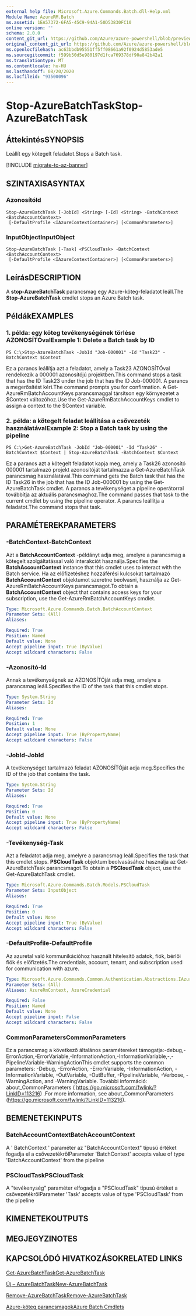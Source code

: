 ```yaml
---
external help file: Microsoft.Azure.Commands.Batch.dll-Help.xml
Module Name: AzureRM.Batch
ms.assetid: 1EA57372-6FA5-45C9-94A1-50D53830FC10
online version: ''
schema: 2.0.0
content_git_url: https://github.com/Azure/azure-powershell/blob/preview/src/ResourceManager/AzureBatch/Commands.Batch/help/Stop-AzureBatchTask.md
original_content_git_url: https://github.com/Azure/azure-powershell/blob/preview/src/ResourceManager/AzureBatch/Commands.Batch/help/Stop-AzureBatchTask.md
ms.openlocfilehash: ac63bbdb95551ff5ff08661a92f0924d5853ade5
ms.sourcegitcommit: f599b50d5e980197d1fca769378df90a842b42a1
ms.translationtype: MT
ms.contentlocale: hu-HU
ms.lasthandoff: 08/20/2020
ms.locfileid: "93500096"
---
```

# <span data-ttu-id="00f0d-101">Stop-AzureBatchTask</span><span class="sxs-lookup"><span data-stu-id="00f0d-101">Stop-AzureBatchTask</span></span>

## <span data-ttu-id="00f0d-102">Áttekintés</span><span class="sxs-lookup"><span data-stu-id="00f0d-102">SYNOPSIS</span></span>
<span data-ttu-id="00f0d-103">Leállít egy kötegelt feladatot.</span><span class="sxs-lookup"><span data-stu-id="00f0d-103">Stops a Batch task.</span></span>

[!INCLUDE [migrate-to-az-banner](../../includes/migrate-to-az-banner.md)]

## <span data-ttu-id="00f0d-104">SZINTAXISA</span><span class="sxs-lookup"><span data-stu-id="00f0d-104">SYNTAX</span></span>

### <span data-ttu-id="00f0d-105">Azonosító</span><span class="sxs-lookup"><span data-stu-id="00f0d-105">Id</span></span>
```
Stop-AzureBatchTask [-JobId] <String> [-Id] <String> -BatchContext <BatchAccountContext>
 [-DefaultProfile <IAzureContextContainer>] [<CommonParameters>]
```

### <span data-ttu-id="00f0d-106">InputObject</span><span class="sxs-lookup"><span data-stu-id="00f0d-106">InputObject</span></span>
```
Stop-AzureBatchTask [-Task] <PSCloudTask> -BatchContext <BatchAccountContext>
 [-DefaultProfile <IAzureContextContainer>] [<CommonParameters>]
```

## <span data-ttu-id="00f0d-107">Leírás</span><span class="sxs-lookup"><span data-stu-id="00f0d-107">DESCRIPTION</span></span>
<span data-ttu-id="00f0d-108">A **stop-AzureBatchTask** parancsmag egy Azure-köteg-feladatot leáll.</span><span class="sxs-lookup"><span data-stu-id="00f0d-108">The **Stop-AzureBatchTask** cmdlet stops an Azure Batch task.</span></span>

## <span data-ttu-id="00f0d-109">Példák</span><span class="sxs-lookup"><span data-stu-id="00f0d-109">EXAMPLES</span></span>

### <span data-ttu-id="00f0d-110">1. példa: egy köteg tevékenységének törlése AZONOSÍTÓval</span><span class="sxs-lookup"><span data-stu-id="00f0d-110">Example 1: Delete a Batch task by ID</span></span>
```
PS C:\>Stop-AzureBatchTask -JobId "Job-000001" -Id "Task23" -BatchContext $Context
```

<span data-ttu-id="00f0d-111">Ez a parancs leállítja azt a feladatot, amely a Task23 AZONOSÍTÓval rendelkezik a 000001 azonosítójú projektben.</span><span class="sxs-lookup"><span data-stu-id="00f0d-111">This command stops a task that has the ID Task23 under the job that has the ID Job-000001.</span></span>
<span data-ttu-id="00f0d-112">A parancs a megerősítést kéri.</span><span class="sxs-lookup"><span data-stu-id="00f0d-112">The command prompts you for confirmation.</span></span>
<span data-ttu-id="00f0d-113">A Get-AzureRmBatchAccountKeys parancsmaggal társítson egy környezetet a $Context változóhoz.</span><span class="sxs-lookup"><span data-stu-id="00f0d-113">Use the Get-AzureRmBatchAccountKeys cmdlet to assign a context to the $Context variable.</span></span>

### <span data-ttu-id="00f0d-114">2. példa: a kötegelt feladat leállítása a csővezeték használatával</span><span class="sxs-lookup"><span data-stu-id="00f0d-114">Example 2: Stop a Batch task by using the pipeline</span></span>
```
PS C:\>Get-AzureBatchTask -JobId "Job-000001" -Id "Task26" -BatchContext $Context | Stop-AzureBatchTask -BatchContext $Context
```

<span data-ttu-id="00f0d-115">Ez a parancs azt a kötegelt feladatot kapja meg, amely a Task26 azonosító 000001 tartalmazó projekt azonosítóját tartalmazza a Get-AzureBatchTask parancsmag használatával.</span><span class="sxs-lookup"><span data-stu-id="00f0d-115">This command gets the Batch task that has the ID Task26 in the job that has the ID Job-000001 by using the Get-AzureBatchTask cmdlet.</span></span>
<span data-ttu-id="00f0d-116">A parancs a tevékenységet a pipeline operátorral továbbítja az aktuális parancsmaghoz.</span><span class="sxs-lookup"><span data-stu-id="00f0d-116">The command passes that task to the current cmdlet by using the pipeline operator.</span></span>
<span data-ttu-id="00f0d-117">A parancs leállítja a feladatot.</span><span class="sxs-lookup"><span data-stu-id="00f0d-117">The command stops that task.</span></span>

## <span data-ttu-id="00f0d-118">PARAMÉTEREK</span><span class="sxs-lookup"><span data-stu-id="00f0d-118">PARAMETERS</span></span>

### <span data-ttu-id="00f0d-119">-BatchContext</span><span class="sxs-lookup"><span data-stu-id="00f0d-119">-BatchContext</span></span>
<span data-ttu-id="00f0d-120">Azt a **BatchAccountContext** -példányt adja meg, amelyre a parancsmag a kötegelt szolgáltatással való interakciót használja.</span><span class="sxs-lookup"><span data-stu-id="00f0d-120">Specifies the **BatchAccountContext** instance that this cmdlet uses to interact with the Batch service.</span></span>
<span data-ttu-id="00f0d-121">Ha az előfizetéshez hozzáférési kulcsokat tartalmazó **BatchAccountContext** objektumot szeretne beolvasni, használja az Get-AzureRmBatchAccountKeys parancsmagot.</span><span class="sxs-lookup"><span data-stu-id="00f0d-121">To obtain a **BatchAccountContext** object that contains access keys for your subscription, use the Get-AzureRmBatchAccountKeys cmdlet.</span></span>

```yaml
Type: Microsoft.Azure.Commands.Batch.BatchAccountContext
Parameter Sets: (All)
Aliases: 

Required: True
Position: Named
Default value: None
Accept pipeline input: True (ByValue)
Accept wildcard characters: False
```

### <span data-ttu-id="00f0d-122">-Azonosító</span><span class="sxs-lookup"><span data-stu-id="00f0d-122">-Id</span></span>
<span data-ttu-id="00f0d-123">Annak a tevékenységnek az AZONOSÍTÓját adja meg, amelyre a parancsmag leáll.</span><span class="sxs-lookup"><span data-stu-id="00f0d-123">Specifies the ID of the task that this cmdlet stops.</span></span>

```yaml
Type: System.String
Parameter Sets: Id
Aliases: 

Required: True
Position: 1
Default value: None
Accept pipeline input: True (ByPropertyName)
Accept wildcard characters: False
```

### <span data-ttu-id="00f0d-124">-JobId</span><span class="sxs-lookup"><span data-stu-id="00f0d-124">-JobId</span></span>
<span data-ttu-id="00f0d-125">A tevékenységet tartalmazó feladat AZONOSÍTÓját adja meg.</span><span class="sxs-lookup"><span data-stu-id="00f0d-125">Specifies the ID of the job that contains the task.</span></span>

```yaml
Type: System.String
Parameter Sets: Id
Aliases: 

Required: True
Position: 0
Default value: None
Accept pipeline input: True (ByPropertyName)
Accept wildcard characters: False
```

### <span data-ttu-id="00f0d-126">-Tevékenység</span><span class="sxs-lookup"><span data-stu-id="00f0d-126">-Task</span></span>
<span data-ttu-id="00f0d-127">Azt a feladatot adja meg, amelyre a parancsmag leáll.</span><span class="sxs-lookup"><span data-stu-id="00f0d-127">Specifies the task that this cmdlet stops.</span></span>
<span data-ttu-id="00f0d-128">**PSCloudTask** objektum beolvasásához használja az Get-AzureBatchTask parancsmagot.</span><span class="sxs-lookup"><span data-stu-id="00f0d-128">To obtain a **PSCloudTask** object, use the Get-AzureBatchTask cmdlet.</span></span>

```yaml
Type: Microsoft.Azure.Commands.Batch.Models.PSCloudTask
Parameter Sets: InputObject
Aliases: 

Required: True
Position: 0
Default value: None
Accept pipeline input: True (ByValue)
Accept wildcard characters: False
```

### <span data-ttu-id="00f0d-129">-DefaultProfile</span><span class="sxs-lookup"><span data-stu-id="00f0d-129">-DefaultProfile</span></span>
<span data-ttu-id="00f0d-130">Az azuretal való kommunikációhoz használt hitelesítő adatok, fiók, bérlői fiók és előfizetés.</span><span class="sxs-lookup"><span data-stu-id="00f0d-130">The credentials, account, tenant, and subscription used for communication with azure.</span></span>

```yaml
Type: Microsoft.Azure.Commands.Common.Authentication.Abstractions.IAzureContextContainer
Parameter Sets: (All)
Aliases: AzureRmContext, AzureCredential

Required: False
Position: Named
Default value: None
Accept pipeline input: False
Accept wildcard characters: False
```

### <span data-ttu-id="00f0d-131">CommonParameters</span><span class="sxs-lookup"><span data-stu-id="00f0d-131">CommonParameters</span></span>
<span data-ttu-id="00f0d-132">Ez a parancsmag a következő általános paramétereket támogatja:-debug,-ErrorAction,-ErrorVariable,-InformationAction,-InformationVariable,-,-PipelineVariable-WarningAction</span><span class="sxs-lookup"><span data-stu-id="00f0d-132">This cmdlet supports the common parameters: -Debug, -ErrorAction, -ErrorVariable, -InformationAction, -InformationVariable, -OutVariable, -OutBuffer, -PipelineVariable, -Verbose, -WarningAction, and -WarningVariable.</span></span> <span data-ttu-id="00f0d-133">További információ: about_CommonParameters ( https://go.microsoft.com/fwlink/?LinkID=113216) .</span><span class="sxs-lookup"><span data-stu-id="00f0d-133">For more information, see about_CommonParameters (https://go.microsoft.com/fwlink/?LinkID=113216).</span></span>

## <span data-ttu-id="00f0d-134">BEMENETEK</span><span class="sxs-lookup"><span data-stu-id="00f0d-134">INPUTS</span></span>

### <span data-ttu-id="00f0d-135">BatchAccountContext</span><span class="sxs-lookup"><span data-stu-id="00f0d-135">BatchAccountContext</span></span>
<span data-ttu-id="00f0d-136">A ' BatchContext ' paraméter az "BatchAccountContext" típusú értéket fogadja el a csővezetékről</span><span class="sxs-lookup"><span data-stu-id="00f0d-136">Parameter 'BatchContext' accepts value of type 'BatchAccountContext' from the pipeline</span></span>

### <span data-ttu-id="00f0d-137">PSCloudTask</span><span class="sxs-lookup"><span data-stu-id="00f0d-137">PSCloudTask</span></span>
<span data-ttu-id="00f0d-138">A "tevékenység" paraméter elfogadja a "PSCloudTask" típusú értéket a csővezetékről</span><span class="sxs-lookup"><span data-stu-id="00f0d-138">Parameter 'Task' accepts value of type 'PSCloudTask' from the pipeline</span></span>

## <span data-ttu-id="00f0d-139">KIMENETEK</span><span class="sxs-lookup"><span data-stu-id="00f0d-139">OUTPUTS</span></span>

## <span data-ttu-id="00f0d-140">MEGJEGYZI</span><span class="sxs-lookup"><span data-stu-id="00f0d-140">NOTES</span></span>

## <span data-ttu-id="00f0d-141">KAPCSOLÓDÓ HIVATKOZÁSOK</span><span class="sxs-lookup"><span data-stu-id="00f0d-141">RELATED LINKS</span></span>

[<span data-ttu-id="00f0d-142">Get-AzureBatchTask</span><span class="sxs-lookup"><span data-stu-id="00f0d-142">Get-AzureBatchTask</span></span>](./Get-AzureBatchTask.md)

[<span data-ttu-id="00f0d-143">Új – AzureBatchTask</span><span class="sxs-lookup"><span data-stu-id="00f0d-143">New-AzureBatchTask</span></span>](./New-AzureBatchTask.md)

[<span data-ttu-id="00f0d-144">Remove-AzureBatchTask</span><span class="sxs-lookup"><span data-stu-id="00f0d-144">Remove-AzureBatchTask</span></span>](./Remove-AzureBatchTask.md)

[<span data-ttu-id="00f0d-145">Azure-köteg parancsmagok</span><span class="sxs-lookup"><span data-stu-id="00f0d-145">Azure Batch Cmdlets</span></span>](./AzureRM.Batch.md)


